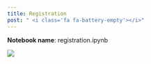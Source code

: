 ```yaml
---
title: Registration
post: " <i class='fa fa-battery-empty'></i>"
---
```


**Notebook name**: registration.ipynb

<img src='/images/comingsoon.png' />
